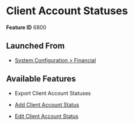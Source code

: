 # Client Account Statuses

**Feature ID** 6800

## Launched From

- [System Configuration > Financial](System%20Configuration%20>%20Financial.md)

## Available Features

- Export Client Account Statuses

- [Add Client Account Status](Add%20Client%20Account%20Status.md)

- [Edit Client Account Status](Edit%20Client%20Account%20Status.md)



































































